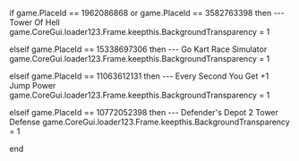 if game.PlaceId == 1962086868 or game.PlaceId == 3582763398 then --- Tower Of Hell
    game.CoreGui.loader123.Frame.keepthis.BackgroundTransparency = 1

elseif game.PlaceId == 15338697306 then --- Go Kart Race Simulator
    game.CoreGui.loader123.Frame.keepthis.BackgroundTransparency = 1

elseif game.PlaceId == 11063612131 then --- Every Second You Get +1 Jump Power
    game.CoreGui.loader123.Frame.keepthis.BackgroundTransparency = 1

elseif game.PlaceId == 10772052398 then --- Defender's Depot 2 Tower Defense
    game.CoreGui.loader123.Frame.keepthis.BackgroundTransparency = 1

    
end

